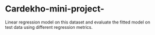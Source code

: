 # Cardekho-mini-project-
Linear regression model on this dataset and evaluate the fitted model on test data using different regression metrics.
